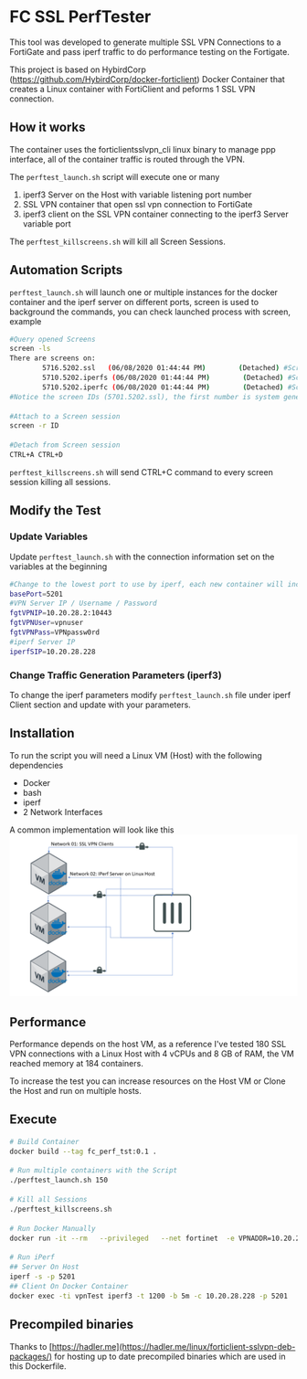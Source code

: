 # FC SSL PerfTester

This tool was developed to generate multiple SSL VPN Connections to a FortiGate and pass iperf traffic to do performance testing on the Fortigate.

This project is based on HybirdCorp (https://github.com/HybirdCorp/docker-forticlient) Docker Container that creates a Linux container with FortiClient and peforms 1 SSL VPN connection.

## How it works
The container uses the forticlientsslvpn_cli linux binary to manage ppp interface, all of the container traffic is routed through the VPN.

The `perftest_launch.sh` script will execute one or many
1. iperf3 Server on the Host with variable listening port number
2. SSL VPN container that open ssl vpn connection to FortiGate 
3. iperf3 client on the SSL VPN container connecting to the iperf3 Server variable port

The `perftest_killscreens.sh` will kill all Screen Sessions.

## Automation Scripts
`perftest_launch.sh` will launch one or multiple instances for the docker container and the iperf server on different ports, screen is used to background the commands, you can check launched process with screen, example

```bash
#Query opened Screens
screen -ls
There are screens on:
        5716.5202.ssl   (06/08/2020 01:44:44 PM)        (Detached) #Screen session for SSL Container on port 5202
        5710.5202.iperfs (06/08/2020 01:44:44 PM)        (Detached) #Screen session for iperf server on port 5202
        5710.5202.iperfc (06/08/2020 01:44:44 PM)        (Detached) #Screen session for iperf client on port 5202
#Notice the screen IDs (5701.5202.ssl), the first number is system generated, the second number is the port number and the text is the function of this screen session.

#Attach to a Screen session
screen -r ID

#Detach from Screen session
CTRL+A CTRL+D

```

`perftest_killscreens.sh` will send CTRL+C command to every screen session killing all sessions.

## Modify the Test
### Update Variables
Update `perftest_launch.sh` with the connection information set on the variables at the beginning
```bash
#Change to the lowest port to use by iperf, each new container will increment port by 1
basePort=5201 
#VPN Server IP / Username / Password
fgtVPNIP=10.20.28.2:10443
fgtVPNUser=vpnuser
fgtVPNPass=VPNpassw0rd
#iperf Server IP
iperfSIP=10.20.28.228
```
### Change Traffic Generation Parameters (iperf3)
To change the iperf parameters modify `perftest_launch.sh` file under iperf Client section and update with your parameters.

## Installation
To run the script you will need a Linux VM (Host) with the following dependencies
* Docker
* bash
* iperf
* 2 Network Interfaces

A common implementation will look like this
![Basic Design](images/Design01.png)


## Performance
Performance depends on the host VM, as a reference I've tested 180 SSL VPN connections with a Linux Host with 4 vCPUs and 8 GB of RAM, the VM reached memory at 184 containers.

To increase the test you can increase resources on the Host VM or Clone the Host and run on multiple hosts.

## Execute
```bash
# Build Container
docker build --tag fc_perf_tst:0.1 .

# Run multiple containers with the Script
./perftest_launch.sh 150

# Kill all Sessions
./perftest_killscreens.sh

# Run Docker Manually
docker run -it --rm   --privileged   --net fortinet  -e VPNADDR=10.20.28.2:10443   -e VPNUSER=vpnuser   -e VPNPASS=VPNpassw0rd   -e VPNTIMEOUT=15 --name vpnTest fc_perf_tst:0.1

# Run iPerf 
## Server On Host
iperf -s -p 5201
## Client On Docker Container
docker exec -ti vpnTest iperf3 -t 1200 -b 5m -c 10.20.28.228 -p 5201

```

## Precompiled binaries
Thanks to [https://hadler.me](https://hadler.me/linux/forticlient-sslvpn-deb-packages/) for hosting up to date precompiled binaries which are used in this Dockerfile.